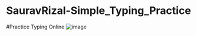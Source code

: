 # SauravRizal-Simple_Typing_Practice
#Practice Typing Online
![image](https://github.com/user-attachments/assets/8ac5a0b1-e694-4bb6-91f0-a48997c22ea0)

